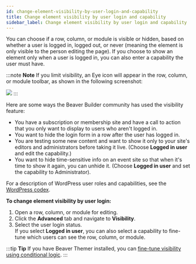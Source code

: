 ```yaml
---
id: change-element-visibility-by-user-login-and-capability
title: Change element visibility by user login and capability
sidebar_label: Change element visibility by user login and capability
---
```


You can choose if a row, column, or module is visible or hidden, based on
whether a user is logged in, logged out, or never (meaning the element is only
visible to the person editing the page). If you choose to show an element only
when a user is logged in, you can also enter a capability the user must have.

:::note **Note**
If you limit visibility, an Eye icon will appear in the row, column,
or module toolbar, as shown in the following screenshot:

![](/img/how-to-tips-change-element-visibility-1.png)
:::

Here are some ways the Beaver Builder community has used the visibility
feature:

  * You have a subscription or membership site and have a call to action that you only want to display to users who aren't logged in.
  * You want to hide the login form in a row after the user has logged in.
  * You are testing some new content and want to show it only to your site's editors and administrators before taking it live. (Choose **Logged in user** and edit the capability.)
  * You want to hide time-sensitive info on an event site so that when it's time to show it again, you can unhide it. (Choose **Logged in user** and set the capability to Administrator).

For a description of WordPress user roles and capabilities, see the [WordPress codex](http://codex.wordpress.org/Roles_and_Capabilities#Capability_vs._Role_Table).

**To change element visibility by user login:**

  1. Open a row, column, or module for editing.
  2. Click the **Advanced** tab and navigate to **Visibility**.
  3. Select the user login status.  
If you select **Logged in user**, you can also select a capability to fine-
tune which users can see the row, column, or module.

:::tip **Tip**
If you have Beaver Themer installed, you can [fine-tune visibility using conditional logic](/beaver-themer/conditional-logic/beaver-themer-conditional-logic.md).
:::
